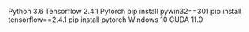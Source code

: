 Python 3.6
Tensorflow 2.4.1
Pytorch
pip install pywin32==301
pip install tensorflow==2.4.1
pip install pytorch
Windows 10
CUDA 11.0